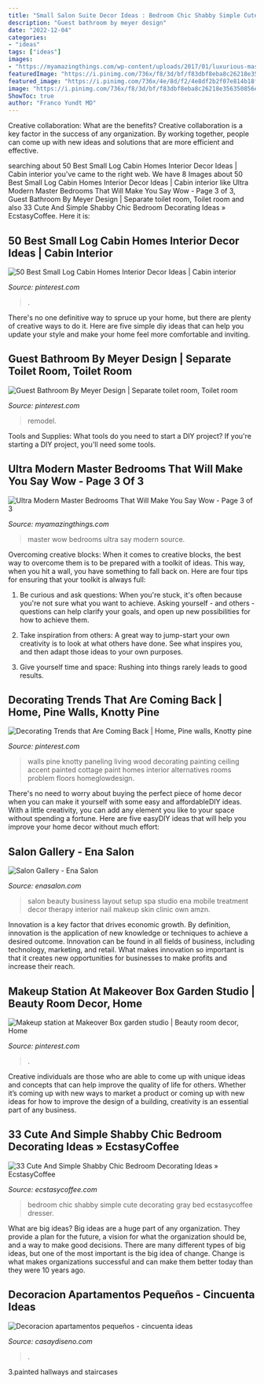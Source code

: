 ```yaml
---
title: "Small Salon Suite Decor Ideas : Bedroom Chic Shabby Simple Cute Decorating Gray Bed Ecstasycoffee Dresser"
description: "Guest bathroom by meyer design"
date: "2022-12-04"
categories:
- "ideas"
tags: ["ideas"]
images:
- "https://myamazingthings.com/wp-content/uploads/2017/01/luxurious-master-bedroom-suite-ideas-cool-decor-on-bedroom-design-ideas-1024x691.jpg"
featuredImage: "https://i.pinimg.com/736x/f8/3d/bf/f83dbf8eba8c26218e356350856ed5c6--wood-accent-walls-wood-accents.jpg"
featured_image: "https://i.pinimg.com/736x/4e/8d/f2/4e8df2b2f07e814b18ff0108db6f4331.jpg"
image: "https://i.pinimg.com/736x/f8/3d/bf/f83dbf8eba8c26218e356350856ed5c6--wood-accent-walls-wood-accents.jpg"
ShowToc: true
author: "Franco Yundt MD"
---
```



Creative collaboration: What are the benefits?
Creative collaboration is a key factor in the success of any organization. By working together, people can come up with new ideas and solutions that are more efficient and effective.

	

		
searching about 50 Best Small Log Cabin Homes Interior Decor Ideas | Cabin interior you've came to the right web. We have 8 Images about 50 Best Small Log Cabin Homes Interior Decor Ideas | Cabin interior like Ultra Modern Master Bedrooms That Will Make You Say Wow - Page 3 of 3, Guest Bathroom By Meyer Design | Separate toilet room, Toilet room and also 33 Cute And Simple Shabby Chic Bedroom Decorating Ideas » EcstasyCoffee. Here it is:
		
    
## 50 Best Small Log Cabin Homes Interior Decor Ideas | Cabin Interior

<img loading=lazy src="https://i.pinimg.com/736x/e0/96/95/e09695d23bb2b04e8efe7a6daacc485b.jpg" onerror="this.onerror=null;this.src='https://tse4.mm.bing.net/th?id=OIP.by4p3NSa0PKPvf5iHXWcPQHaLH&amp;pid=15.1';" alt="50 Best Small Log Cabin Homes Interior Decor Ideas | Cabin interior">

_Source: pinterest.com_

>. 

	

There's no one definitive way to spruce up your home, but there are plenty of creative ways to do it. Here are five simple diy ideas that can help you update your style and make your home feel more comfortable and inviting.

    
## Guest Bathroom By Meyer Design | Separate Toilet Room, Toilet Room

<img loading=lazy src="https://i.pinimg.com/736x/4e/8d/f2/4e8df2b2f07e814b18ff0108db6f4331.jpg" onerror="this.onerror=null;this.src='https://tse3.mm.bing.net/th?id=OIP.DPCkjSGRA6ATqK517_KheAHaJ4&amp;pid=15.1';" alt="Guest Bathroom By Meyer Design | Separate toilet room, Toilet room">

_Source: pinterest.com_

>remodel. 

	

Tools and Supplies: What tools do you need to start a DIY project?
If you're starting a DIY project, you'll need some tools.

    
## Ultra Modern Master Bedrooms That Will Make You Say Wow - Page 3 Of 3

<img loading=lazy src="https://myamazingthings.com/wp-content/uploads/2017/01/luxurious-master-bedroom-suite-ideas-cool-decor-on-bedroom-design-ideas-1024x691.jpg" onerror="this.onerror=null;this.src='https://tse2.mm.bing.net/th?id=OIP.mvBPG6WN4ID0HDFw1gLrwwHaE_&amp;pid=15.1';" alt="Ultra Modern Master Bedrooms That Will Make You Say Wow - Page 3 of 3">

_Source: myamazingthings.com_

>master wow bedrooms ultra say modern source. 

	

Overcoming creative blocks:
When it comes to creative blocks, the best way to overcome them is to be prepared with a toolkit of ideas. This way, when you hit a wall, you have something to fall back on. Here are four tips for ensuring that your toolkit is always full:
1. Be curious and ask questions: When you're stuck, it's often because you're not sure what you want to achieve. Asking yourself - and others - questions can help clarify your goals, and open up new possibilities for how to achieve them.

2. Take inspiration from others: A great way to jump-start your own creativity is to look at what others have done. See what inspires you, and then adapt those ideas to your own purposes.

3. Give yourself time and space: Rushing into things rarely leads to good results.

    
## Decorating Trends That Are Coming Back | Home, Pine Walls, Knotty Pine

<img loading=lazy src="https://i.pinimg.com/736x/f8/3d/bf/f83dbf8eba8c26218e356350856ed5c6--wood-accent-walls-wood-accents.jpg" onerror="this.onerror=null;this.src='https://tse4.mm.bing.net/th?id=OIP.Ud8go2Hwr3Yz3k-4sAin4AHaJ3&amp;pid=15.1';" alt="Decorating Trends that Are Coming Back | Home, Pine walls, Knotty pine">

_Source: pinterest.com_

>walls pine knotty paneling living wood decorating painting ceiling accent painted cottage paint homes interior alternatives rooms problem floors homeglowdesign. 

	

There's no need to worry about buying the perfect piece of home decor when you can make it yourself with some easy and affordableDIY ideas. With a little creativity, you can add any element you like to your space without spending a fortune. Here are five easyDIY ideas that will help you improve your home decor without much effort: 

    
## Salon Gallery - Ena Salon

<img loading=lazy src="http://www.enasalon.com/wp-content/uploads/3RD-FLOOR-BEAUTY-ROOM_00173.jpg" onerror="this.onerror=null;this.src='https://tse3.mm.bing.net/th?id=OIP.5-6T4W6TP8jpLX6FUjGemwHaFj&amp;pid=15.1';" alt="Salon Gallery - Ena Salon">

_Source: enasalon.com_

>salon beauty business layout setup spa studio ena mobile treatment decor therapy interior nail makeup skin clinic own amzn. 

	

Innovation is a key factor that drives economic growth. By definition, innovation is the application of new knowledge or techniques to achieve a desired outcome. Innovation can be found in all fields of business, including technology, marketing, and retail. What makes innovation so important is that it creates new opportunities for businesses to make profits and increase their reach.

    
## Makeup Station At Makeover Box Garden Studio | Beauty Room Decor, Home

<img loading=lazy src="https://i.pinimg.com/736x/e8/e3/2a/e8e32adc93f3a7a2848c24697bb2c2ee.jpg" onerror="this.onerror=null;this.src='https://tse3.mm.bing.net/th?id=OIP.ENY2CJq12nEaMleQ_w8DMwHaJ5&amp;pid=15.1';" alt="Makeup station at Makeover Box garden studio | Beauty room decor, Home">

_Source: pinterest.com_

>. 

	

Creative individuals are those who are able to come up with unique ideas and concepts that can help improve the quality of life for others. Whether it’s coming up with new ways to market a product or coming up with new ideas for how to improve the design of a building, creativity is an essential part of any business.

    
## 33 Cute And Simple Shabby Chic Bedroom Decorating Ideas » EcstasyCoffee

<img loading=lazy src="https://i1.wp.com/www.ecstasycoffee.com/wp-content/uploads/2016/08/Vintage-Gray-Bedroom-With-Wrought-Iron-Bed-And-Wood-Dresser.jpg?resize=600%2C855" onerror="this.onerror=null;this.src='https://tse3.mm.bing.net/th?id=OIP.Jr1yMNzzYjUWquEB3GPBjwHaKj&amp;pid=15.1';" alt="33 Cute And Simple Shabby Chic Bedroom Decorating Ideas » EcstasyCoffee">

_Source: ecstasycoffee.com_

>bedroom chic shabby simple cute decorating gray bed ecstasycoffee dresser. 

	

What are big ideas?
Big ideas are a huge part of any organization. They provide a plan for the future, a vision for what the organization should be, and a way to make good decisions. There are many different types of big ideas, but one of the most important is the big idea of change. Change is what makes organizations successful and can make them better today than they were 10 years ago.

    
## Decoracion Apartamentos Pequeños - Cincuenta Ideas

<img loading=lazy src="https://casaydiseno.com/wp-content/uploads/2016/01/ideas-originales-apartamentos.pequeños.jpg" onerror="this.onerror=null;this.src='https://tse2.mm.bing.net/th?id=OIP.uti8ZBxiXklmR13dN3nrQgHaJ3&amp;pid=15.1';" alt="Decoracion apartamentos pequeños - cincuenta ideas">

_Source: casaydiseno.com_

>. 

	

3.painted hallways and staircases

